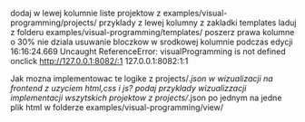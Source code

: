 dodaj w lewej kolumnie liste projektow z examples/visual-programming/projects/
przyklady z lewej kolumny z zakladki templates laduj z folderu examples/visual-programming/templates/
poszerz prawa kolumne o 30%
nie dziala usuwanie bloczkow w srodkowej kolumnie podczas edycji
16:16:24.669 Uncaught ReferenceError: visualProgramming is not defined
    onclick http://127.0.0.1:8082/:1
127.0.0.1:8082:1:1

Jak mozna implementowac te logike z projects/*.json w wizualizacji na frontend z uzyciem html,css i js?
podaj przyklady wizualizzacji implementacji wszytskich projektow z projects/*.json po jednym na jedne plik html w folderze examples/visual-programming/view/
